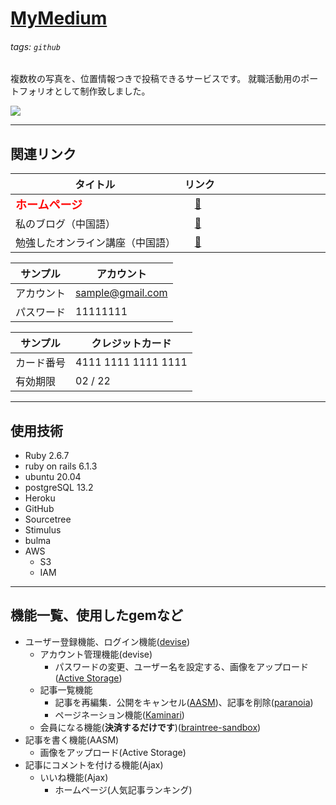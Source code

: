 # [MyMedium](https://whispering-citadel-92558.herokuapp.com/)
###### tags: `github` 
複数枚の写真を、位置情報つきで投稿できるサービスです。 就職活動用のポートフォリオとして制作致しました。

![](https://i.imgur.com/3Ovd1lX.png)

---

## 関連リンク

| タイトル　　　　　　　　　　　　| リンク　　　　　　　　　　　|
| --------------------------|:------------------------ |
| <font color="red" size="4">**ホームページ**</font>　　　　　　　　　　|　[:link:][homepage]　　|
| 私のブログ（中国語）　　　　　　|　[:link:][blog]　　　　　　|
| 勉強したオンライン講座（中国語）|　[:link:][オンライン講座]　　|

[homepage]: https://whispering-citadel-92558.herokuapp.com/
[blog]: http://translate.google.com/translate?hl=en&sl=zh-CN&tl=ja&u=https%3A%2F%2Fhackmd.io%2F%407beedhBrQk2FjyAtSY5wxQ&sandbox=1
[オンライン講座]: http://translate.google.com/translate?hl=en&sl=zh-CN&tl=ja&u=https%3A%2F%2Fcampus.5xruby.tw%2Fp%2Fcoding

| サンプル | アカウント | 
| -------- | -------- | 
| アカウント | sample@gmail.com | 
| パスワード | 11111111 | 

| サンプル | クレジットカード | 
| -------- | -------- | 
| カード番号 | 4111 1111 1111 1111 | 
| 有効期限 | 02 / 22 | 


---

## 使用技術
* Ruby 2.6.7
* ruby on rails 6.1.3
* ubuntu 20.04
* postgreSQL 13.2
* Heroku
* GitHub
* Sourcetree
* Stimulus
* bulma
* AWS
    * S3
    * IAM 

---
## 機能一覧、使用したgemなど
* ユーザー登録機能、ログイン機能([devise](https://hackmd.io/nYCmlVBYTgGy4vYKYyr-Gw))
    * アカウント管理機能(devise)
        * パスワードの変更、ユーザー名を設定する、画像をアップロード([Active Storage](https://hackmd.io/@7beedhBrQk2FjyAtSY5wxQ/SyHnoXCwd))
    * 記事一覧機能
        * 記事を再編集．公開をキャンセル([AASM](https://github.com/aasm/aasm))、記事を削除([paranoia](https://github.com/rubysherpas/paranoia))
        * ページネーション機能([Kaminari](https://qiita.com/residenti/items/1ae1e5ceb59c0729c0b9))
    * 会員になる機能(**決済するだけです**)([braintree-sandbox](https://developers.braintreepayments.com/start/overview))
* 記事を書く機能(AASM)
    * 画像をアップロード(Active Storage)
* 記事にコメントを付ける機能(Ajax)
    * いいね機能(Ajax)
        * ホームページ(人気記事ランキング)
  
        
